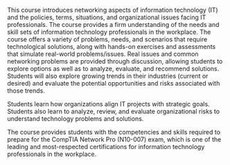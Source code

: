 This course introduces networking aspects of information technology (IT) and the policies, terms, situations, and organizational issues facing IT professionals. The course provides a firm understanding of the needs and skill sets of information technology professionals in the workplace. The course offers a variety of problems, needs, and scenarios that require technological solutions, along with hands-on exercises and assessments that simulate real-world problems/issues. Real issues and common networking problems are provided through discussion, allowing students to explore options as well as to analyze, evaluate, and recommend solutions. Students will also explore growing trends in their industries (current or desired) and evaluate the potential opportunities and risks associated with those trends. 

Students learn how organizations align IT projects with strategic goals. Students also learn to analyze, review, and evaluate organizational risks to understand technology problems and solutions.  

The course provides students with the competencies and skills required to prepare for the CompTIA Network Pro (N10-007) exam, which is one of the leading and most-respected certifications for information technology professionals in the workplace.
